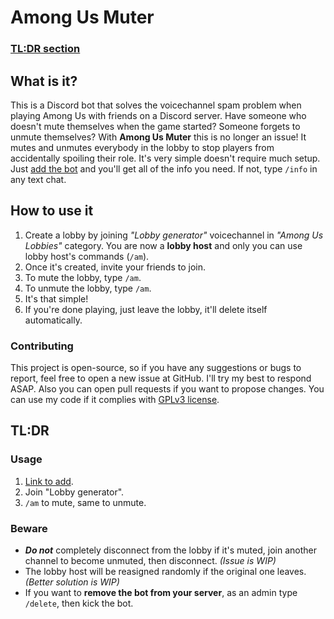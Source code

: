 # Among Us Muter

### [TL:DR section](#tldr)

## What is it? 
This is a Discord bot that solves the voicechannel spam problem when playing Among Us with friends on a Discord server. Have someone who doesn't mute themselves when the game started? Someone forgets to unmute themselves? With **Among Us Muter** this is no longer an issue! It mutes and unmutes everybody in the lobby to stop players from accidentally spoiling their role. It's very simple doesn't require much setup. Just [add the bot](https://discord.com/api/oauth2/authorize?client_id=765647669632172043&permissions=297797712&scope=bot%20applications.commands) and you'll get all of the info you need. If not, type `/info` in any text chat.


## How to use it
1. Create a lobby by joining *"Lobby generator"* voicechannel in *"Among Us Lobbies"* category. You are now a **lobby host** and only you can use lobby host's commands (`/am`).
2. Once it's created, invite your friends to join.
3. To mute the lobby, type `/am`.
4. To unmute the lobby, type `/am`.
5. It's that simple!
6. If you're done playing, just leave the lobby, it'll delete itself automatically.


### Contributing
This project is open-source, so if you have any suggestions or bugs to report, feel free to open a new issue at GitHub. I'll try my best to respond ASAP. Also you can open pull requests if you want to propose changes. You can use my code if it complies with [GPLv3 license](LICENSE).
   

## TL:DR
### Usage
1. [Link to add](https://discord.com/api/oauth2/authorize?client_id=765647669632172043&permissions=297797712&scope=bot%20applications.commands).
2. Join "Lobby generator".
3. `/am` to mute, same to unmute.      
### Beware
* ***Do not*** completely disconnect from the lobby if it's muted, join another channel to become unmuted, then disconnect. *(Issue is WIP)*    
* The lobby host will be reasigned randomly if the original one leaves. *(Better solution is WIP)*     
* If you want to **remove the bot from your server**, as an admin type `/delete`, then kick the bot.


<!-- Join link (I'll update this tomorrow)
https://discord.com/api/oauth2/authorize?client_id=765647669632172043&permissions=2445279232&scope=bot%20applications.commands -->